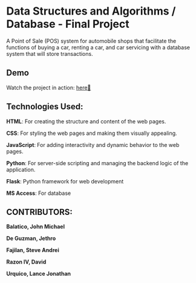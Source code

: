 # Data Structures and Algorithms / Database - Final Project

<p>A Point of Sale (POS) system for automobile shops that facilitate the
functions of buying a car, renting a car, and car servicing with a database system that will
store transactions.</p>

## Demo
Watch the project in action: 
[here🚀](https://reccloud.com/u/onegqtq)

## Technologies Used:

**HTML**: For creating the structure and content of the web pages.

**CSS**: For styling the web pages and making them visually appealing.

**JavaScript**: For adding interactivity and dynamic behavior to the web pages.

**Python**: For server-side scripting and managing the backend logic of the application.

**Flask**: Python framework for web development

**MS Access**: For database 



## CONTRIBUTORS:

**Balatico, John Michael**

**De Guzman, Jethro**

**Fajilan, Steve Andrei** 

**Razon IV, David**

**Urquico, Lance Jonathan**
